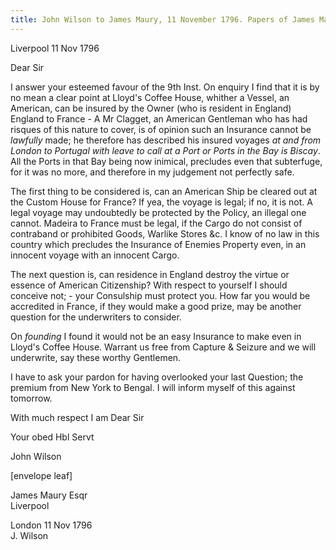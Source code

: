 ```yaml
---
title: John Wilson to James Maury, 11 November 1796. Papers of James Maury, 1769-1917, Accession #3888 and #3888-a, Special Collections, University of Virginia Library, Charlottesville, Va. (Image 3888B2_903-5)
---
```


Liverpool 11 Nov 1796

Dear Sir

I answer your esteemed favour of the 9th Inst. On enquiry I find that it is by no mean a clear point at Lloyd's Coffee House, whither a Vessel, an American, can be insured by the Owner (who is resident in England) England to France - A Mr Clagget, an American Gentleman who has had risques of this nature to cover, is of opinion such an Insurance cannot be *lawfully* made; he therefore has described his insured voyages *at and from London to Portugal with leave to call at a Port or Ports in the Bay is Biscay*. All the Ports in that Bay being now inimical, precludes even that subterfuge, for it was no more, and therefore in my judgement not perfectly safe.

The first thing to be considered is, can an American Ship be cleared out at the Custom House for France? If yea, the voyage is legal; if no, it is not. A legal voyage may undoubtedly be protected by the Policy, an illegal one cannot. Madeira to France must be legal, if the Cargo do not consist of contraband or prohibited Goods, Warlike Stores &c. I know of no law in this country which precludes the Insurance of Enemies Property even, in an innocent voyage with an innocent Cargo.

The next question is, can residence in England destroy the virtue or essence of American Citizenship? With respect to yourself I should conceive not; - your Consulship must protect you. How far you would be accredited in France, if they would make a good prize, may be another question for the underwriters to consider. 

On *founding* I found it would not be an easy Insurance to make even in Lloyd's Coffee House. Warrant us free from Capture & Seizure and we will underwrite, say these worthy Gentlemen.

I have to ask your pardon for having overlooked your last Question; the premium from New York to Bengal. I will inform myself of this against tomorrow.

With much respect I am Dear Sir

Your obed Hbl Servt

John Wilson

[envelope leaf]

James Maury Esqr  
Liverpool

London 11 Nov 1796  
J. Wilson